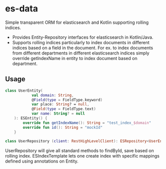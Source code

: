 # es-data
Simple transparent ORM for elasticsearch and Kotlin supporting rolling indices.

- Provides Entity-Repository interfaces for elasticsearch in Kotlin/Java.
- Supports rolling indices particularly to index documents in different indices based on a field in the document. 
For ex. to index documents from different departments in different elasticsearch indices simply override getIndexName in entity 
to index document based on department.

## Usage

```kotlin
class UserEntity(
            val domain: String,
            @Field(type = FieldType.keyword)
            var place: String? = null,
            @Field(type = FieldType.text)
            var name: String? = null
    ): ESEntity() {
        override fun getIndexName(): String = "test_index_$domain"
        override fun id(): String = "mockId"
    }
    
class UserRepository (client: RestHighLevelClient): ESRepository<UserEntity>(client)
```
UserRepository will give all standard methods to findById, save based on rolling index.
ESIndexTemplate lets one create index with specific mappings defined using annotations on Entity.
